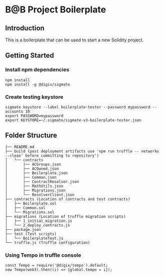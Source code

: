 # B@B Project Boilerplate

## Introduction

This is a boilerplate that can be used to start a new Solidity project.

## Getting Started

### Install npm dependencies 

```
npm install
npm install -g @digix/sigmate
```

### Create testing keystore 

```
sigmate keystore --label boilerplate-tester --password mypassword --accounts 10
export PASSWORD=mypassword
export KEYSTORE=~/.sigmate/sigmate-v3-boilerplate-tester.json
```

## Folder Structure

```
├── README.md
├── build (post deployment artifacts use 'npm run truffle -- networks --clean' before committing to repository')
│   └── contracts
│       ├── ACGroups.json
│       ├── ACOwned.json
│       ├── Boilerplate.json
│       ├── Common.json
│       ├── ContractResolver.json
│       ├── MathUtils.json
│       ├── Migrations.json
│       └── ResolverClient.json
├── contracts (Location of contracts and test contracts)
│   ├── Boilerplate.sol
│   ├── Common.sol
│   └── Migrations.sol
├── migrations (Location of truffle migration scripts)
│   ├── 1_initial_migration.js
│   └── 2_deploy_contracts.js
├── package.json
├── test (Test scripts)
│   └── BoilerplateTest.js
└── truffle.js (Truffle configuration)
```

### Using Tempo in truffle console

```
const Tempo = require('@digix/tempo').default; 
new Tempo(web3).then((i) => {global.tempo = i});
```

